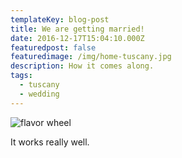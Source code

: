 ```yaml
---
templateKey: blog-post
title: We are getting married!
date: 2016-12-17T15:04:10.000Z
featuredpost: false
featuredimage: /img/home-tuscany.jpg
description: How it comes along.
tags:
  - tuscany
  - wedding
---
```


![flavor wheel](/img/home-tuscany.jpg)

It works really well.
